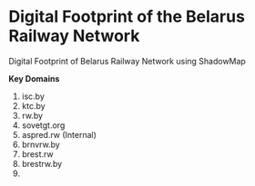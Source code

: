 # Digital Footprint of the Belarus Railway Network
Digital Footprint of Belarus Railway Network using ShadowMap

**Key Domains**

1. isc.by
2. ktc.by
3. rw.by
4. sovetgt.org
5. aspred.rw (Internal)
6. brnvrw.by
7. brest.rw
8. brestrw.by
9. 
